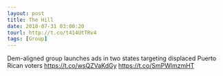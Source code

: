 ```yaml
---
layout: post
title: The Hill
date: 2018-07-31 03:00:20
tourl: http://t.co/t414UtTRv4
tags: [Group]
---
```

Dem-aligned group launches ads in two states targeting displaced Puerto Rican voters https://t.co/wsQZVaKdGy https://t.co/SmPWlmzmHT